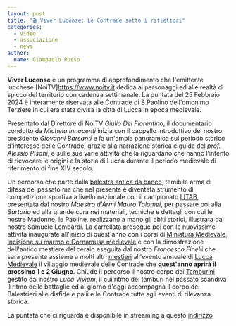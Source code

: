 ```yaml
---
layout: post
title: "🎬 Viver Lucense: Le Contrade sotto i riflettori"
categories: 
  - video
  - associazione
  - news
author:
  name: Giampaolo Russo
---
```


**Viver Lucense** è un programma di approfondimento che l'emittente lucchese [NoiTV]https://www.noitv.it dedica ai personaggi ed alle realtà di spicco del territorio con cadenza settimanale. La puntata del 25 Febbraio 2024 è interamente riservata alle Contrade di S.Paolino dell'omonimo Terziere in cui era stata divisa la città di Lucca in epoca medievale.

<!-- more -->

Presentato dal Direttore di NoiTV *Giulio Del Fiorentino*, il documentario condotto da *Michela Innocenti* inizia con il cappello introduttivo del nostro presidente *Giovanni Barsanti* e fa un'ampia panoramica sul periodo storico d'interesse delle Contrade, grazie alla narrazione storica e guida del *prof. Alessio Pisani*, e sulle sue varie attività che la riguardano che hanno l’intento di rievocare le origini e la storia di Lucca durante il periodo medievale di riferimento di fine XIV secolo.

Un percorso che parte dalla [balestra antica da banco](/pages/corsi/corso-balestra), temibile arma di difesa del passato ma che nel presente è diventata strumento di competizione sportiva a livello nazionale con il campionato [LITAB](https://www.litab.net/), presentata dal nostro *Maestro d'Armi Mauro Tolomei*, per passare poi alla *Sartoria* ed alla grande cura nei materiali, tecniche e dettagli con cui le nostre Madonne, le Paoline, realizzano a mano gli abiti storici, illustrata dal nostro Samuele Lombardi. La carrellata prosegue poi con le nuovissime attività inaugurate all'inizio di quest'anno con i corsi di [Miniatura Medievale, Incisione su marmo e Cornamusa medievale](/2023/corsi-culturali-medioevo-lucca) e con la dimostrazione dell'antico mestiere del ceraio eseguita dal nostro *Francesco Finelli* che sarà presente assieme a molti altri [mestieri](/mestieri) all'evento annuale di [Lucca Medievale](https://luccamedievale.it) il villaggio medievale delle Contrade che **quest'anno aprirà il prossimo 1 e 2 Giugno**. Chiude il percorso il nostro corpo dei [Tamburini](/pages/corsi/corso-tamburo) gestito dal nostro *Luca Viviani*, il cui ritmo dei tamburi nel passato scandiva il ritmo delle battaglie ed al giorno d'oggi accompagna il corpo dei Balestrieri alle disfide e palii e le Contrade tutte agli eventi di rilevanza storica.

La puntata che ci riguarda è disponibile in streaming a questo [indirizzo](https://www.noitv.it/programmi/viver-lucense-25-02-2024/)

